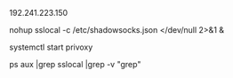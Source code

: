 192.241.223.150

nohup sslocal -c /etc/shadowsocks.json  </dev/null 2>&1 &

systemctl start privoxy

ps aux |grep sslocal |grep -v "grep"
